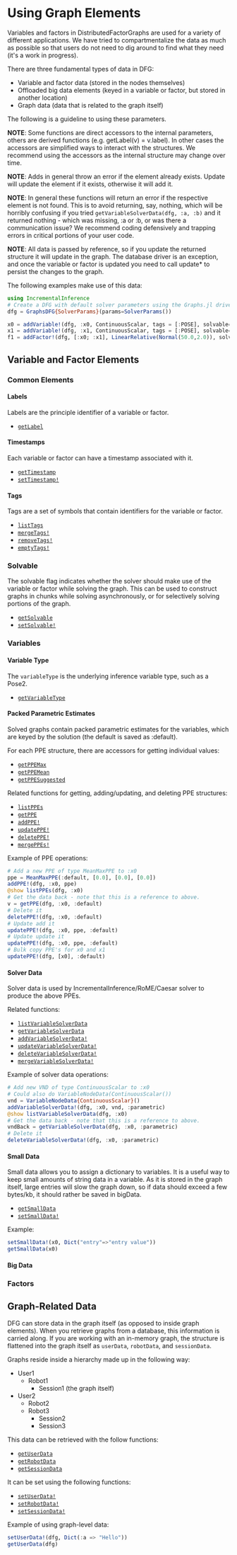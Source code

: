 # Using Graph Elements

Variables and factors in DistributedFactorGraphs are used for a variety of
different applications. We have tried to compartmentalize the data as much as
possible so that users do not need to dig around to find what they need (it's a work in progress).

There are three fundamental types of data in DFG:
- Variable and factor data (stored in the nodes themselves)
- Offloaded big data elements (keyed in a variable or factor, but stored in another location)
- Graph data (data that is related to the graph itself)

The following is a guideline to using these parameters.

**NOTE**: Some functions are direct accessors to the internal parameters, others are derived functions (e.g. getLabel(v) = v.label). In other cases the accessors are simplified ways to interact with the structures. We recommend using the accessors as the internal structure may change over time.

**NOTE**: Adds in general throw an error if the element already exists. Update will update the element if it exists, otherwise it will add it.

**NOTE**: In general these functions will return an error if the respective element is not found. This is to avoid returning, say, nothing, which will be horribly confusing if you tried `getVariableSolverData(dfg, :a, :b)` and it returned nothing - which was missing, :a or :b, or was there a communication issue? We recommend coding defensively and trapping errors in critical portions of your user code.

**NOTE**: All data is passed by reference, so if you update the returned structure it will update in the graph. The database driver is an exception, and once the variable or factor is updated you need to call update* to persist the changes to the graph.

The following examples make use of this data:

```julia
using IncrementalInference
# Create a DFG with default solver parameters using the Graphs.jl driver.
dfg = GraphsDFG{SolverParams}(params=SolverParams())

x0 = addVariable!(dfg, :x0, ContinuousScalar, tags = [:POSE], solvable=1)
x1 = addVariable!(dfg, :x1, ContinuousScalar, tags = [:POSE], solvable=1)
f1 = addFactor!(dfg, [:x0; :x1], LinearRelative(Normal(50.0,2.0)), solvable=1)
```

## Variable and Factor Elements

### Common Elements

#### Labels

Labels are the principle identifier of a variable or factor.

- [`getLabel`](@ref)


#### Timestamps

Each variable or factor can have a timestamp associated with it.

- [`getTimestamp`](@ref)
- [`setTimestamp!`](@ref)


#### Tags

Tags are a set of symbols that contain identifiers for the variable or factor.

- [`listTags`](@ref)
- [`mergeTags!`](@ref)
- [`removeTags!`](@ref)
- [`emptyTags!`](@ref)


### Solvable

The solvable flag indicates whether the solver should make use of the variable or factor while solving the graph. This can be used to construct graphs in chunks while solving asynchronously, or for selectively solving portions of the graph.


- [`getSolvable`](@ref)
- [`setSolvable!`](@ref)


### Variables

#### Variable Type

The `variableType` is the underlying inference variable type, such as a Pose2.

- [`getVariableType`](@ref)


#### Packed Parametric Estimates

Solved graphs contain packed parametric estimates for the variables, which are keyed by the solution (the default is saved as :default).

For each PPE structure, there are accessors for getting individual values:

- [`getPPEMax`](@ref)
- [`getPPEMean`](@ref)
- [`getPPESuggested`](@ref)


Related functions for getting, adding/updating, and deleting PPE structures:


- [`listPPEs`](@ref)
- [`getPPE`](@ref)
- [`addPPE!`](@ref)
- [`updatePPE!`](@ref)
- [`deletePPE!`](@ref)
- [`mergePPEs!`](@ref)


Example of PPE operations:

```julia
# Add a new PPE of type MeanMaxPPE to :x0
ppe = MeanMaxPPE(:default, [0.0], [0.0], [0.0])
addPPE!(dfg, :x0, ppe)
@show listPPEs(dfg, :x0)
# Get the data back - note that this is a reference to above.
v = getPPE(dfg, :x0, :default)
# Delete it
deletePPE!(dfg, :x0, :default)
# Update add it
updatePPE!(dfg, :x0, ppe, :default)
# Update update it
updatePPE!(dfg, :x0, ppe, :default)
# Bulk copy PPE's for x0 and x1
updatePPE!(dfg, [x0], :default)
```

#### Solver Data

Solver data is used by IncrementalInference/RoME/Caesar solver to produce the above PPEs.

Related functions:


- [`listVariableSolverData`](@ref)
- [`getVariableSolverData`](@ref)
- [`addVariableSolverData!`](@ref)
- [`updateVariableSolverData!`](@ref)
- [`deleteVariableSolverData!`](@ref)
- [`mergeVariableSolverData!`](@ref)


Example of solver data operations:

```julia
# Add new VND of type ContinuousScalar to :x0
# Could also do VariableNodeData(ContinuousScalar())
vnd = VariableNodeData{ContinuousScalar}()
addVariableSolverData!(dfg, :x0, vnd, :parametric)
@show listVariableSolverData(dfg, :x0)
# Get the data back - note that this is a reference to above.
vndBack = getVariableSolverData(dfg, :x0, :parametric)
# Delete it
deleteVariableSolverData!(dfg, :x0, :parametric)
```

#### Small Data

Small data allows you to assign a dictionary to variables. It is a useful way to
keep small amounts of string data in a variable. As it is stored in the graph
itself, large entries will slow the graph down, so if data should exceed a
few bytes/kb, it should rather be saved in bigData.


- [`getSmallData`](@ref)
- [`setSmallData!`](@ref)


Example:

```julia
setSmallData!(x0, Dict("entry"=>"entry value"))
getSmallData(x0)
```

#### Big Data

### Factors

## Graph-Related Data

DFG can store data in the graph itself (as opposed to inside graph elements).
When you retrieve graphs from a database, this information is carried along. If
you are working with an in-memory graph, the structure is flattened into the
graph itself as `userData`, `robotData`, and `sessionData`.

Graphs reside inside a hierarchy made up in the following way:
- User1
  - Robot1
    - Session1 (the graph itself)
- User2
  - Robot2
  - Robot3
    - Session2
    - Session3

This data can be retrieved with the follow functions:

- [`getUserData`](@ref)
- [`getRobotData`](@ref)
- [`getSessionData`](@ref)


It can be set using the following functions:

- [`setUserData!`](@ref)
- [`setRobotData!`](@ref)
- [`setSessionData!`](@ref)


Example of using graph-level data:

```julia
setUserData!(dfg, Dict(:a => "Hello"))
getUserData(dfg)
```
